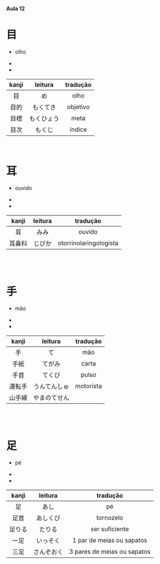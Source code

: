 #### Aula 12


# 目
- olho

<ul><li></li><li></li></ul>

| kanji | leitura | tradução |
|:---:|:---:|:---:|
| 目 | め | olho |
| 目的 | もくてき | objetivo |
| 目標 | もくひょう | meta |
| 目次 | もくじ | índice |

<br>


# 耳

- ouvido

<ul><li></li><li></li></ul>

| kanji | leitura | tradução |
|:---:|:---:|:---:|
| 耳 | みみ | ouvido |
| 耳鼻科 | じびか | otorrinolaringologista |

<br><br>


# 手

- mão

<ul><li></li><li></li></ul>

| kanji | leitura | tradução |
|:---:|:---:|:---:|
| 手 | て | mão |
| 手紙 |てがみ | carta |
| 手首 | てくび | pulso |
| 運転手 | うんてんしゅ | motorista |
| 山手線 | やまのてせん |  |

<br><br>


# 足

- pé

<ul><li></li><li></li></ul>

| kanji | leitura | tradução |
|:---:|:---:|:---:|
| 足 | あし | pé |
| 足首 | あしくび | tornozelo |
| 足りる | たりる | ser suficiente |
| 一足 | いっそく | 1 par de meias ou sapatos |
| 三足 | さんぞおく | 3 pares de meias ou sapatos |